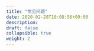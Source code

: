 ```yaml
---
title: "常见问题"
date: 2020-02-28T10:08:56+09:00
description:
draft: false
collapsible: true
weight: 2
---
```



